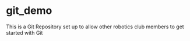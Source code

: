 # git_demo
This is a Git Repository set up to allow other robotics club members to get started with Git

